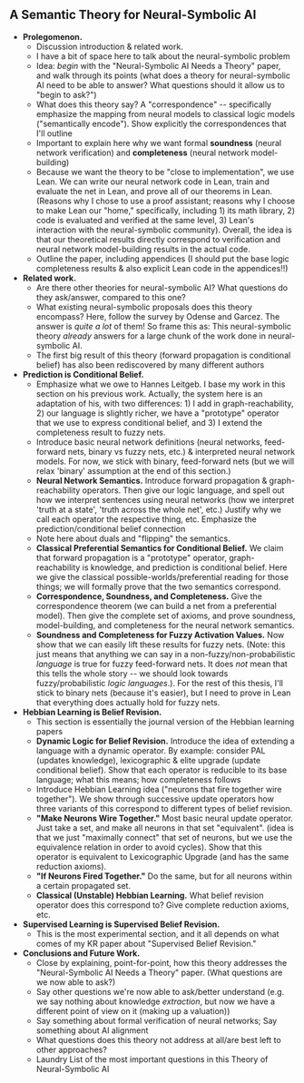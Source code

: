 ## A Semantic Theory for Neural-Symbolic AI
- **Prolegomenon.**
	- Discussion introduction & related work.
	- I have a bit of space here to talk about the neural-symbolic problem
	- Idea: *begin* with the "Neural-Symbolic AI Needs a Theory" paper, and walk through its points (what does a theory for neural-symbolic AI need to be able to answer?  What questions should it allow us to "begin to ask?")
	- What does this theory say?  A "correspondence" -- specifically emphasize the mapping from neural models to classical logic models ("semantically encode").  Show explicitly the correspondences that I'll outline
	- Important to explain here why we want formal **soundness** (neural network verification) and **completeness** (neural network model-building)
	- Because we want the theory to be "close to implementation", we use Lean.  We can write our neural network code in Lean, train and evaluate the net in Lean, and prove all of our theorems in Lean.  (Reasons why I chose to use a proof assistant; reasons why I choose to make Lean our "home," specifically, including 1) its math library, 2) code is evaluated and verified at the same level, 3) Lean's interaction with the neural-symbolic community).  Overall, the idea is that our theoretical results directly correspond to verification and neural network model-building results in the actual code.
	- Outline the paper, including appendices (I should put the base logic completeness results & also explicit Lean code in the appendices!!)
- **Related work.** 
	- Are there other theories for neural-symbolic AI?  What questions do they ask/answer, compared to this one?
	- What existing neural-symbolic proposals does this theory encompass?  Here, follow the survey by Odense and Garcez.  The answer is *quite a lot* of them!  So frame this as:  This neural-symbolic theory *already* answers for a large chunk of the work done in neural-symbolic AI.
	- The first big result of this theory (forward propagation is conditional belief) has also been rediscovered by many different authors
- **Prediction is Conditional Belief.**
	- Emphasize what we owe to Hannes Leitgeb.  I base my work in this section on his previous work.  Actually, the system here is an adaptation of his, with two differences: 1) I add in graph-reachability, 2) our language is slightly richer, we have a "prototype" operator that we use to express conditional belief, and 3) I extend the completeness result to fuzzy nets.
	- Introduce basic neural network definitions (neural networks, feed-forward nets, binary vs fuzzy nets, etc.) & interpreted neural network models. For now, we stick with binary, feed-forward nets (but we will relax 'binary' assumption at the end of this section.)
	- **Neural Network Semantics.** Introduce forward propagation & graph-reachability operators.  Then give our logic language, and spell out how we interpret sentences using neural networks (how we interpret 'truth at a state', 'truth across the whole net', etc.)  Justify why we call each operator the respective thing, etc.  Emphasize the prediction/conditional belief connection
	- Note here about duals and "flipping" the semantics.
	- **Classical Preferential Semantics for Conditional Belief.**  We claim that forward propagation is a "prototype" operator, graph-reachability is knowledge, and prediction is conditional belief.  Here we give the classical possible-worlds/preferential reading for those things; we will formally prove that the two semantics correspond.
	- **Correspondence, Soundness, and Completeness.** Give the correspondence theorem (we can build a net from a preferential model).  Then give the complete set of axioms, and prove soundness, model-building, and completeness for the neural network semantics.
	- **Soundness and Completeness for Fuzzy Activation Values.** Now show that we can easily lift these results for fuzzy nets. (Note: this just means that anything we can say in a non-fuzzy/non-probabilistic *language* is true for fuzzy feed-forward nets.  It does *not* mean that this tells the whole story -- we should look towards fuzzy/probabilistic *logic languages*.).  For the rest of this thesis, I'll stick to binary nets (because it's easier), but I need to prove in Lean that everything does actually hold for fuzzy nets.
- **Hebbian Learning is Belief Revision.**
	- This section is essentially the journal version of the Hebbian learning papers
	- **Dynamic Logic for Belief Revision.** Introduce the idea of extending a language with a dynamic operator.  By example: consider PAL (updates knowledge), lexicographic & elite upgrade (update conditional belief).  Show that each operator is reducible to its base language; what this means; how completeness follows
	- Introduce Hebbian Learning idea ("neurons that fire together wire together").  We show through successive update operators how three variants of this correspond to different types of belief revision.
	- **"Make Neurons Wire Together."** Most basic neural update operator.  Just take a set, and make all neurons in that set "equivalent".  (idea is that we just "maximally connect" that set of neurons, but we use the equivalence relation in order to avoid cycles).  Show that this operator is equivalent to Lexicographic Upgrade (and has the same reduction axioms).
	- **"If Neurons Fired Together."** Do the same, but for all neurons within a certain propagated set.
	- **Classical (Unstable) Hebbian Learning.** What belief revision operator does this correspond to?  Give complete reduction axioms, etc.
- **Supervised Learning is Supervised Belief Revision.**
	- This is the most experimental section, and it all depends on what comes of my KR paper about "Supervised Belief Revision."
- **Conclusions and Future Work.**
	- Close by explaining, point-for-point, how this theory addresses the "Neural-Symbolic AI Needs a Theory" paper. (What questions are we now able to ask?)
	- Say other questions we're now able to ask/better understand (e.g. we say nothing about knowledge *extraction*, but now we have a different point of view on it (making up a valuation))
	- Say something about formal verification of neural networks; Say something about AI alignment
	- What questions does this theory not address at all/are best left to other approaches?
	- Laundry List of the most important questions in this Theory of Neural-Symbolic AI
